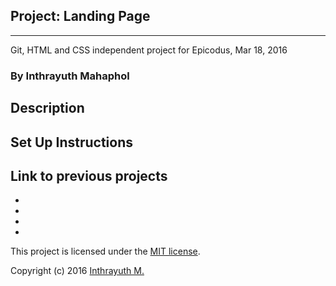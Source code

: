 ## Project: Landing Page
<hr>
Git, HTML and CSS independent project for Epicodus, Mar 18, 2016

### By Inthrayuth Mahaphol

## Description

## Set Up Instructions

## Link to previous projects
*
*
*
*

This project is licensed under the [MIT license](https://opensource.org/licenses/MIT).

Copyright (c) 2016 [Inthrayuth M.](http://#/)
